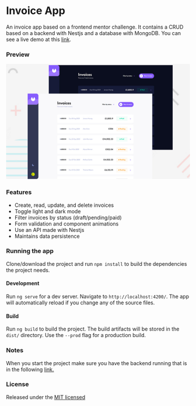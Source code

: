 # Invoice App

An invoice app based on a frontend mentor challenge. It contains a CRUD based on a backend with Nestjs and a database with MongoDB. You can see a live demo at this [link](https://davidbarcenas.github.io/angular-invoice/).

### Preview  
![](./.readme-static/app.jpg)

### Features

- Create, read, update, and delete invoices
- Toggle light and dark mode
- Filter invoices by status (draft/pending/paid)
- Form validation and component animations
- Use an API made with Nestjs
- Maintains data persistence

### Running the app

Clone/download the project and run `npm install` to build the dependencies the project needs.

#### Development

Run `ng serve` for a dev server. Navigate to `http://localhost:4200/`. The app will automatically reload if you change any of the source files.

#### Build

Run `ng build` to build the project. The build artifacts will be stored in the `dist/` directory. Use the `--prod` flag for a production build.

### Notes

When you start the project make sure you have the backend running that is in the following [link.](https://github.com/DavidBarcenas/nestjs-invoice-api)

### License

Released under the [MIT licensed](LICENSE)